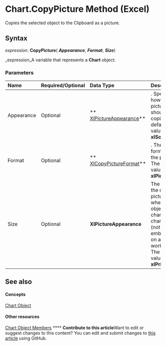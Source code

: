 
# Chart.CopyPicture Method (Excel)

Copies the selected object to the Clipboard as a picture.


## Syntax

 _expression_. **CopyPicture**( **_Appearance_**,  **_Format_**,  **_Size_**)

 _expression_A variable that represents a  **Chart** object.


### Parameters



|**Name**|**Required/Optional**|**Data Type**|**Description**|
|:-----|:-----|:-----|:-----|
|Appearance|Optional| ** [XlPictureAppearance](5fd97feb-a976-2c1c-4051-f2c99d0fa793.md)**|. Specifies how the picture should be copied. The default value is  **xlScreen**.|
|Format|Optional| ** [XlCopyPictureFormat](a764bd52-1c2b-9395-7774-1daceb6a8415.md)**|. The format of the picture. The default value is  **xlPicture**.|
|Size|Optional| **XlPictureAppearance**|The size of the copied picture when the object is a chart on a chart sheet (not embedded on a worksheet). The default value is  **xlPrinter**.|

## See also


#### Concepts


 [Chart Object](179c32ce-49bd-6f36-ea12-89fb5443f3ea.md)
#### Other resources


 [Chart Object Members](a3f8ac44-02d6-6f3f-b5e0-23f4bd5d6baf.md)
****   **Contribute to this article**Want to edit or suggest changes to this content? You can edit and submit changes to  [this article](https://github.com/jhershey00/VBA_Excel_Test/OpenXMLCon/articles/f69451cd-4be5-982a-58b8-63e0f24e0261.md) using GitHub.

